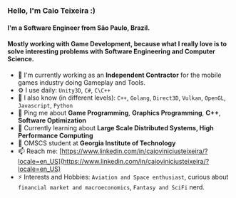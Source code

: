 ### Hello, I'm Caio Teixeira :)

#### I'm a Software Engineer from São Paulo, Brazil. 
#### Mostly working with **Game Development**, because what I really love is to solve interesting problems with Software Engineering and Computer Science.

- 🏢 I'm currently working as an **Independent Contractor** for the mobile games industry doing Gameplay and Tools.
- ⚙️ I use daily: `Unity3D`, `C#`, `C\C++`
- :blue_book: I also know (in different levels): `C++`, `Golang`, `Direct3D`, `Vulkan`, `OpenGL`, `Javascript`, `Python`
- 💬 Ping me about **Game Programming**, **Graphics Programming**, **C++**, **Software Optimization**
- 🌱 Currently learning about **Large Scale Distributed Systems, High Performance Computing**
- 📖 OMSCS student at **Georgia Institute of Technology**
- 📫 Reach me: [https://www.linkedin.com/in/caioviniciusteixeira/?locale=en_US](https://www.linkedin.com/in/caioviniciusteixeira/?locale=en_US)
- ⚡ Interests and Hobbies: `Aviation and Space enthusiast`, curious about `financial market and macroeconomics`, `Fantasy and SciFi` nerd.

<!--
**caioteixeira/caioteixeira** is a ✨ _special_ ✨ repository because its `README.md` (this file) appears on your GitHub profile.

Here are some ideas to get you started:

- 🔭 I’m currently working on Tapps Games
- 🌱 I’m currently learning ...
- 👯 I’m looking to collaborate on ...
- 🤔 I’m looking for help with ...
- 💬 Ask me about ...
- 📫 How to reach me: ...
- 😄 Pronouns: ...
- ⚡ Fun fact: ...
-->
